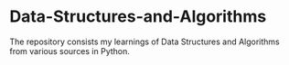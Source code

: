 # Data-Structures-and-Algorithms
The repository consists my learnings of Data Structures and Algorithms from various sources in Python.
